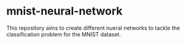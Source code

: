 # mnist-neural-network

This repository aims to create different nueral networks to tackle the classification problem for the MNIST dataset.
